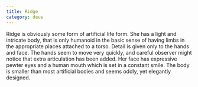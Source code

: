 ```yaml
---
title: Ridge
category: deus
---
```

Ridge is obviously some form of artificial life form. She has a light and intricate body, that is only humanoid in the basic sense of having limbs in the appropriate places attached to a torso. Detail is given only to the hands and face. The hands seem to move very quickly, and careful observer might notice that extra articulation has been added. Her face has expressive pewter eyes and a human mouth which is set in a constant smile. The body is smaller than most artificial bodies and seems oddly, yet elegantly designed.
